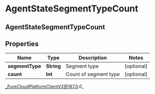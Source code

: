 # AgentStateSegmentTypeCount

## AgentStateSegmentTypeCount

## Properties

|Name | Type | Description | Notes|
|------------ | ------------- | ------------- | -------------|
| **segmentType** | **String** | Segment type | [optional] |
| **count** | **Int** | Count of segment type | [optional] |



_PureCloudPlatformClientV2@167.0.0_
